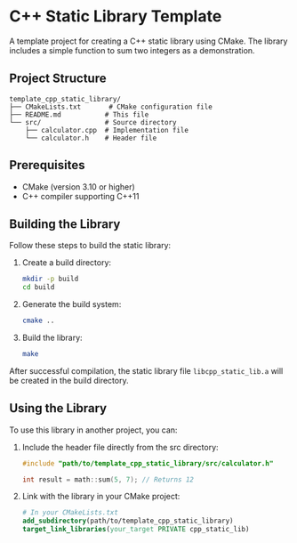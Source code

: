# C++ Static Library Template

A template project for creating a C++ static library using CMake. The library includes a simple function to sum two integers as a demonstration.

## Project Structure

```
template_cpp_static_library/
├── CMakeLists.txt       # CMake configuration file
├── README.md           # This file
└── src/                # Source directory
    ├── calculator.cpp  # Implementation file
    └── calculator.h    # Header file
```

## Prerequisites

- CMake (version 3.10 or higher)
- C++ compiler supporting C++11

## Building the Library

Follow these steps to build the static library:

1. Create a build directory:
   ```bash
   mkdir -p build
   cd build
   ```

2. Generate the build system:
   ```bash
   cmake ..
   ```

3. Build the library:
   ```bash
   make
   ```

After successful compilation, the static library file `libcpp_static_lib.a` will be created in the build directory.

## Using the Library

To use this library in another project, you can:

1. Include the header file directly from the src directory:
   ```cpp
   #include "path/to/template_cpp_static_library/src/calculator.h"
   
   int result = math::sum(5, 7); // Returns 12
   ```

2. Link with the library in your CMake project:
   ```cmake
   # In your CMakeLists.txt
   add_subdirectory(path/to/template_cpp_static_library)
   target_link_libraries(your_target PRIVATE cpp_static_lib)
   ```